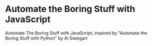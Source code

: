 # Automate the Boring Stuff with JavaScript
Automate The Boring Stuff with JavaScript, inspired by "Automate the Boring Stuff with Python" by Al Sweigart 
